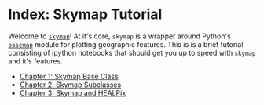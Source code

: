 # Index: Skymap Tutorial

Welcome to [`skymap`](https://github.com/kadrlica/skymap)! At it's core, `skymap` is a wrapper around Python's [`basemap`](https://matplotlib.org/basemap/) module for plotting geographic features. This is is a brief tutorial consisting of ipython notebooks that should get you up to speed with `skymap` and it's features.

* [Chapter 1: Skymap Base Class](https://github.com/kadrlica/skymap/blob/master/tutorial/chapter1_skymap_base_class.ipynb)
* [Chapter 2: Skymap Subclasses](https://github.com/kadrlica/skymap/blob/master/tutorial/chapter1_skymap_subclasses.ipynb)
* [Chapter 3: Skymap and HEALPix](https://github.com/kadrlica/skymap/blob/master/tutorial/chapter1_skymap_healpix.ipynb)